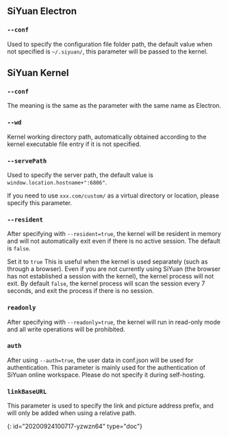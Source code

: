 ## SiYuan Electron

### `--conf`

Used to specify the configuration file folder path, the default value when not specified is `~/.siyuan/`, this parameter will be passed to the kernel.

## SiYuan Kernel

### `--conf`

The meaning is the same as the parameter with the same name as Electron.

### `--wd`

Kernel working directory path, automatically obtained according to the kernel executable file entry if it is not specified.

### `--servePath`

Used to specify the server path, the default value is `window.location.hostname+":6806"`.

If you need to use `xxx.com/custom/` as a virtual directory or location, please specify this parameter.

### `--resident`

After specifying with `--resident=true`, the kernel will be resident in memory and will not automatically exit even if there is no active session. The default is `false`.

Set it to `true` This is useful when the kernel is used separately (such as through a browser). Even if you are not currently using SiYuan (the browser has not established a session with the kernel), the kernel process will not exit. By default `false`, the kernel process will scan the session every 7 seconds, and exit the process if there is no session.

### `readonly`

After specifying with `--readonly=true`, the kernel will run in read-only mode and all write operations will be prohibited.

### `auth`

After using `--auth=true`, the user data in conf.json will be used for authentication. This parameter is mainly used for the authentication of SiYuan online workspace. Please do not specify it during self-hosting.

### `linkBaseURL`

This parameter is used to specify the link and picture address prefix, and will only be added when using a relative path.


{: id="20200924100717-yzwzn64" type="doc"}
